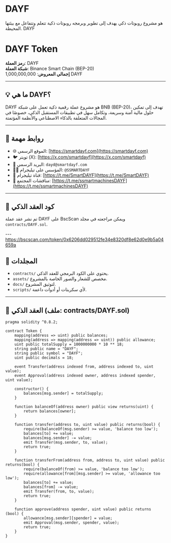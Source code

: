 # DAYF

هو مشروع روبوتات ذكي يهدف إلى تطوير وبرمجه روبوتات ذكية تتعلم وتتفاعل مع بيئتها المحيطة.  DAYF 
# DAYF Token

**رمز العملة**: DAYF  
**شبكة العملة**: Binance Smart Chain (BEP-20)  
**إجمالي المعروض**: 1,000,000,000 DAYF

---

## 💡 ما هي DAYF؟

DAYF هو مشروع عملة رقمية ذكية تعمل على شبكة BNB (BEP-20)، تهدف إلى تمكين حلول مالية آمنة وسريعة، وتكامل سهل في تطبيقات المستقبل الذكي، خصوصًا في المجالات المتعلقة بالذكاء الاصطناعي والأنظمة المؤتمتة.

---

## 🔗 روابط مهمة

- 🌐 الموقع الرسمي: [https://smartdayf.com](https://smartdayf.com)
- 🐦 تويتر (X): [https://x.com/smartdayf](https://x.com/smartdayf)
- 📧 البريد الرسمي: `dayd@smartdayf.com`
- 🧑‍💼 المؤسس على تيليجرام: `@SSMARTDAYF`
- 📣 قناة تيليجرام: [https://t.me/SmartDAYF](https://t.me/SmartDAYF)
- 👥 مناقشات المجتمع: [https://t.me/ssmartmachinesDAYF](https://t.me/ssmartmachinesDAYF)

---

## 🔐 كود العقد الذكي

تم نشر عقد عملة DAYF على BscScan ويمكن مراجعته في مجلد `contracts/DAYF.sol`.

---https://bscscan.com/token/0x6206dd029512fe34e8320df8e62d0e9b5a04659a

## 📁 المجلدات

- `contracts/` يحتوي على الكود البرمجي للعقد الذكي.
- `assets/` مخصص للشعار والصور الخاصة بالمشروع.
- `docs/` لتوثيق المشروع.
- `scripts/` لأي سكربتات أو أدوات داعمة.

---

## 📜 العقد الذكي (ملف: contracts/DAYF.sol)

```solidity
pragma solidity ^0.8.2;

contract Token {
    mapping(address => uint) public balances;
    mapping(address => mapping(address => uint)) public allowance;
    uint public totalSupply = 1000000000 * 10 ** 18;
    string public name = "DAYF";
    string public symbol = "DAYF";
    uint public decimals = 18;
    
    event Transfer(address indexed from, address indexed to, uint value);
    event Approval(address indexed owner, address indexed spender, uint value);
    
    constructor() {
        balances[msg.sender] = totalSupply;
    }
    
    function balanceOf(address owner) public view returns(uint) {
        return balances[owner];
    }
    
    function transfer(address to, uint value) public returns(bool) {
        require(balanceOf(msg.sender) >= value, 'balance too low');
        balances[to] += value;
        balances[msg.sender] -= value;
        emit Transfer(msg.sender, to, value);
        return true;
    }
    
    function transferFrom(address from, address to, uint value) public returns(bool) {
        require(balanceOf(from) >= value, 'balance too low');
        require(allowance[from][msg.sender] >= value, 'allowance too low');
        balances[to] += value;
        balances[from] -= value;
        emit Transfer(from, to, value);
        return true;   
    }
    
    function approve(address spender, uint value) public returns (bool) {
        allowance[msg.sender][spender] = value;
        emit Approval(msg.sender, spender, value);
        return true;   
    }
}
